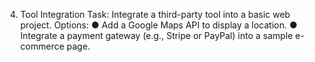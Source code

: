 4. Tool Integration
Task: Integrate a third-party tool into a basic web project.
Options:
● Add a Google Maps API to display a location.
● Integrate a payment gateway (e.g., Stripe or PayPal) into a sample e-commerce
page.

<div id="map" style="width: 100%; height: 400px;"></div>
<script src="https://maps.googleapis.com/maps/api/js?key=YOUR_API_KEY&callback=initMap" async defer></script>
<script>
  function initMap() {
    const location = { lat: 40.7128, lng: -74.0060 }; // Example: New York
    const map = new google.maps.Map(document.getElementById("map"), {
      zoom: 10,
      center: location,
    });
    new google.maps.Marker({ position: location, map: map });
  }
</script>
